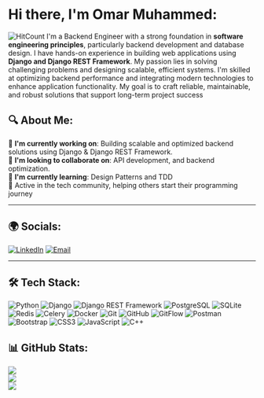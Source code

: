 # Hi there, I'm Omar Muhammed:
![HitCount](https://hits.dwyl.com/OmarMuhammmed/OmarMuhammmed.svg?style=flat)
I'm a Backend Engineer with a strong foundation in **software engineering principles**, particularly backend development and database design. I have hands-on experience in building web applications using **Django and Django REST Framework**. My passion lies in solving challenging problems and designing scalable, efficient systems. I'm skilled at optimizing backend performance and integrating modern technologies to enhance application functionality. My goal is to craft reliable, maintainable, and robust solutions that support long-term project success

## 🔍 About Me:

🔭 **I'm currently working on**: Building scalable and optimized backend solutions using Django & Django REST Framework.  
👯 **I'm looking to collaborate on**: API development, and backend optimization.  
🌱 **I'm currently learning**: Design Patterns and TDD  
🎯 Active in the tech community, helping others start their programming journey



---

## 🌍 Socials:

[![LinkedIn](https://img.shields.io/badge/LinkedIn-%230077B5.svg?logo=linkedin&logoColor=white)](https://linkedin.com/in/omar-muhammed-9a7428285) [![Email](https://img.shields.io/badge/Email-D14836?logo=gmail&logoColor=white)](mailto:omarmhd.swe@gmail.com)

---

## 🛠 Tech Stack:

![Python](https://img.shields.io/badge/python-3670A0?style=for-the-badge&logo=python&logoColor=ffdd54) ![Django](https://img.shields.io/badge/django-%23092E20.svg?style=for-the-badge&logo=django&logoColor=white) ![Django REST Framework](https://img.shields.io/badge/DRF-red?style=for-the-badge&logo=django&logoColor=white) ![PostgreSQL](https://img.shields.io/badge/postgres-%23316192.svg?style=for-the-badge&logo=postgresql&logoColor=white) ![SQLite](https://img.shields.io/badge/sqlite-%2307405e.svg?style=for-the-badge&logo=sqlite&logoColor=white) ![Redis](https://img.shields.io/badge/redis-%23DD0031.svg?style=for-the-badge&logo=redis&logoColor=white) ![Celery](https://img.shields.io/badge/celery-%233772a3.svg?style=for-the-badge&logo=celery&logoColor=white) ![Docker](https://img.shields.io/badge/docker-%230db7ed.svg?style=for-the-badge&logo=docker&logoColor=white) ![Git](https://img.shields.io/badge/git-%23F05033.svg?style=for-the-badge&logo=git&logoColor=white) ![GitHub](https://img.shields.io/badge/github-%23121011.svg?style=for-the-badge&logo=github&logoColor=white) ![GitFlow](https://img.shields.io/badge/gitflow-%231c1c1c.svg?style=for-the-badge&logo=git&logoColor=white) ![Postman](https://img.shields.io/badge/postman-%23FF6C37.svg?style=for-the-badge&logo=postman&logoColor=white) ![Bootstrap](https://img.shields.io/badge/bootstrap-%238511FA.svg?style=for-the-badge&logo=bootstrap&logoColor=white) ![CSS3](https://img.shields.io/badge/css3-%231572B6.svg?style=for-the-badge&logo=css3&logoColor=white) ![JavaScript](https://img.shields.io/badge/javascript-%23323330.svg?style=for-the-badge&logo=javascript&logoColor=%23F7DF1E) ![C++](https://img.shields.io/badge/c++-%2300599C.svg?style=for-the-badge&logo=c%2B%2B&logoColor=white)

## 📊 GitHub Stats:

![](https://github-readme-stats.vercel.app/api?username=OmarMuhammmed&theme=dark&hide_border=false&include_all_commits=false&count_private=false)  
![](https://nirzak-streak-stats.vercel.app/?user=OmarMuhammmed&theme=dark&hide_border=false)  
![](https://github-readme-stats.vercel.app/api/top-langs/?username=OmarMuhammmed&theme=dark&hide_border=false&include_all_commits=false&count_private=false&layout=compact)

